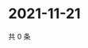 # 2021-11-21

共 0 条

<!-- BEGIN WEIBO -->
<!-- 最后更新时间 Sun Nov 21 2021 09:56:15 GMT+0800 (China Standard Time) -->

<!-- END WEIBO -->
